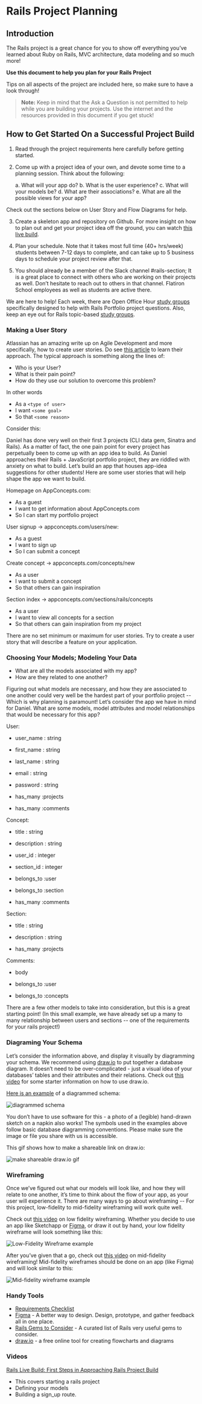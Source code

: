 # Rails Project Planning

## Introduction

The Rails project is a great chance for you to show off everything you’ve
learned about Ruby on Rails, MVC architecture, data modeling and so much more!

**Use this document to help you plan for your Rails Project**

Tips on all aspects of the project are included here, so make sure to have a
look through!

> **Note:** Keep in mind that the Ask a Question is not permitted to help while
> you are building your projects. Use the internet and the resources provided in
> this document if you get stuck!

## How to Get Started On a Successful Project Build

1. Read through the project requirements here carefully before getting started.

2. Come up with a project idea of your own, and devote some time to a planning
   session. Think about the following:

   a. What will your app do?
   b. What is the user experience?
   c. What will your models be?
   d. What are their associations?
   e. What are all the possible views for your app?

Check out the sections below on User Story and
Flow Diagrams for help.

3. Create a skeleton app and repository on Github. For more insight on how to
   plan out and get your project idea off the ground, you can watch
   [this live build][live build].

4. Plan your schedule. Note that it takes most full time (40+ hrs/week) students
   between 7-12 days to complete, and can take up to 5 business days to schedule
   your project review after that.

5. You should already be a member of the Slack channel #rails-section; It is a
   great place to connect with others who are working on their projects as well.
   Don’t hesitate to reach out to others in that channel. Flatiron School
   employees as well as students are active there.

We are here to help! Each week, there are Open Office Hour [study groups][]
specifically designed to help with Rails Portfolio project questions. Also, keep
an eye out for Rails topic-based [study groups][].

### Making a User Story

Atlassian has an amazing write up on Agile Development and more specifically,
how to create user stories. Do see [this article][] to learn their approach. The
typical approach is something along the lines of:

- Who is your User?
- What is their pain point?
- How do they use our solution to overcome this problem?

In other words

- As a `<type of user>`
- I want `<some goal>`
- So that `<some reason>`

Consider this:

Daniel has done very well on their first 3 projects (CLI data gem, Sinatra and
Rails). As a matter of fact, the one pain point for every project has
perpetually been to come up with an app idea to build. As Daniel approaches
their Rails + JavaScript portfolio project, they are riddled with anxiety on
what to build. Let’s build an app that houses app-idea suggestions for other
students! Here are some user stories that will help shape the app we want to
build.

Homepage on AppConcepts.com:

- As a guest
- I want to get information about AppConcepts.com
- So I can start my portfolio project

User signup → appconcepts.com/users/new:

- As a guest
- I want to sign up
- So I can submit a concept

Create concept → appconcepts.com/concepts/new

- As a user
- I want to submit a concept
- So that others can gain inspiration

Section index → appconcepts.com/sections/rails/concepts

- As a user
- I want to view all concepts for a section
- So that others can gain inspiration from my project

There are no set minimum or maximum for user stories. Try to create a user
story that will describe a feature on your application.

### Choosing Your Models; Modeling Your Data

- What are all the models associated with my app?
- How are they related to one another?

Figuring out what models are necessary, and how they are associated to one
another could very well be the hardest part of your portfolio project -- Which
is why planning is paramount! Let’s consider the app we have in mind for Daniel.
What are some models, model attributes and model relationships that would be
necessary for this app?

User:

- user_name : string
- first_name : string
- last_name : string
- email : string
- password : string

- has_many :projects
- has_many :comments

Concept:

- title : string
- description : string
- user_id : integer
- section_id : integer

- belongs_to :user
- belongs_to :section
- has_many :comments

Section:

- title : string
- description : string

- has_many :projects

Comments:

- body

- belongs_to :user
- belongs_to :concepts

There are a few other models to take into consideration, but this is a great
starting point! (In this small example, we have already set up a many to many
relationship between users and sections -- one of the requirements for your
rails project!)

### Diagraming Your Schema

Let’s consider the information above, and display it visually by diagramming
your schema. We recommend using [draw.io][] to put together a database diagram. It
doesn’t need to be over-complicated - just a visual idea of your databases’
tables and their attributes and their relations. Check out
[this video][draw.io video] for some starter information on how to use draw.io.

[Here is an example][diagram schema example] of a diagrammed schema:

![diagrammed schema](https://curriculum-content.s3.amazonaws.com/project-planning/schema%20diagram.png)

You don’t have to use software for this - a photo of a (legible) hand-drawn
sketch on a napkin also works! The symbols used in the examples above follow
basic database diagramming conventions. Please make sure the image or file you
share with us is accessible.

This gif shows how to make a shareable link on draw.io:

![make shareable draw.io gif](https://curriculum-content.s3.amazonaws.com/project-planning/shareable%20link.gif)

### Wireframing

Once we’ve figured out what our models will look like, and how they will relate
to one another, it’s time to think about the flow of your app, as your user will
experience it. There are many ways to go about wireframing -- For this project,
low-fidelity to mid-fidelity wireframing will work quite well.

Check out [this video][low-fi wireframing] on low fidelity wireframing. Whether
you decide to use an app like Sketchapp or [Figma][], or draw it out by hand, your
low fidelity wireframe will look something like this:

![Low-Fidelity Wireframe example](https://curriculum-content.s3.amazonaws.com/project-planning/low-fi%20wireframe.png)

After you’ve given that a go, check out [this video][mid-fi wireframing] on
mid-fidelity wireframing! Mid-fidelity wireframes should be done on an app (like
Figma) and will look similar to this:

![Mid-fidelity wireframe example](https://curriculum-content.s3.amazonaws.com/project-planning/mid-fi%20wireframe.png)

### Handy Tools

- [Requirements Checklist][]
- [Figma][] - A better way to design. Design, prototype, and gather feedback all in one place.
- [Rails Gems to Consider][] - A curated list of Rails very useful gems to consider.
- [draw.io][] - a free online tool for creating flowcharts and diagrams

### Videos

[Rails Live Build: First Steps in Approaching Rails Project Build][rails live build]

- This covers starting a rails project
- Defining your models
- Building a sign_up route.

[rails live build]: https://instruction.learn.co/student/video_lectures#/455
[rails gems to consider]: https://dwayne.fm/rails-gems-to-consider/
[requirements checklist]: https://gist.github.com/dwyn/a83c01b70cacdbf5162899a47ef230b6
[figma]: https://www.figma.com/
[mid-fi wireframing]: https://youtu.be/UKt537T5hEI
[low-fi wireframing]: https://www.youtube.com/watch?v=rTox2mQfYFI
[diagram schema example]: https://www.draw.io/?lightbox=1&highlight=0000ff&edit=_blank&layers=1&nav=1&page=2&title=EntityRelationshipModel-HabitTrackerApp#Uhttps%3A%2F%2Fdrive.google.com%2Fa%2Fseibert-media.net%2Fuc%3Fid%3D1WLDfAJyG3BhvFKczlLhJXldHqA08PEtd%26export%3Ddownload
[draw.io video]: https://www.youtube.com/watch?v=lAtCySGDD48
[draw.io]: https://www.draw.io/
[this article]: https://www.atlassian.com/agile/project-management/user-stories
[live build]: https://youtu.be/825w5S69J38
[study groups]: https://learn.co/study-groups
